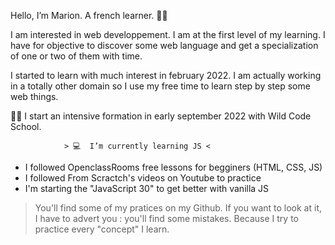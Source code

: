 Hello, I’m Marion. A french learner. 👩🏻

I am interested in web developpement. I am at the first level of my learning. I have for objective to discover some web language and get a specialization of one or two of them with time. 

I started to learn with much interest in february 2022. I am actually working in a totally other domain so I use my free time to learn step by step some web things.

💪🏻 I  start an intensive formation in early september 2022 with Wild Code School.



                > 💻  I’m currently learning JS <

- I followed OpenclassRooms free lessons for begginers (HTML, CSS, JS)
- I followed From Scractch's videos on Youtube to practice
- I'm starting the "JavaScript 30" to get better with vanilla JS


> You'll find some of my pratices on my Github. If you want to look at it, I have to advert you : you'll find some mistakes. Because I try to practice every "concept" I learn.



